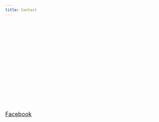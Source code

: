 ```yaml
---
title: Contact
---
```

<FONT SIZE="+1" COLOR="#FFFFFF" FACE="">

Heb je een vraag? <br><br>

Wil je geinformeerd worden over onze activiteiten? <br><br>

Vul dan dit contact formulier in.<br><br>

Door het invullen van het contactformulier ga je akkoord met onze privacy regels.<br>

<br>

<a class="icon icon-facebook" href="https://www.facebook.com/welzijnszorgvzw" target="_blank">Facebook</a>

</FONT>
